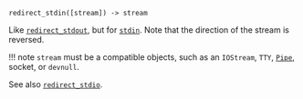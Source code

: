 ```
redirect_stdin([stream]) -> stream
```

Like [`redirect_stdout`](@ref), but for [`stdin`](@ref). Note that the direction of the stream is reversed.

!!! note
    `stream` must be a compatible objects, such as an `IOStream`, `TTY`, [`Pipe`](@ref), socket, or `devnull`.


See also [`redirect_stdio`](@ref).
